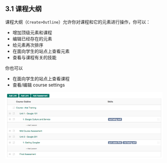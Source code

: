 ## 3.1 课程大纲

课程大纲（`Create>Outline`）允许你对课程和它的元素进行操作，你可以：
* 增加顶级元素和课程
* 编辑已经存在的元素
* 给元素再次排序
* 在面向学生的站点上查看元素
* 查看与课程有关的技能

你也可以
* 在面向学生的站点上查看课程
* 查看/编辑 course settings
 
![course settings](/images/chapter3/course-settings.png)